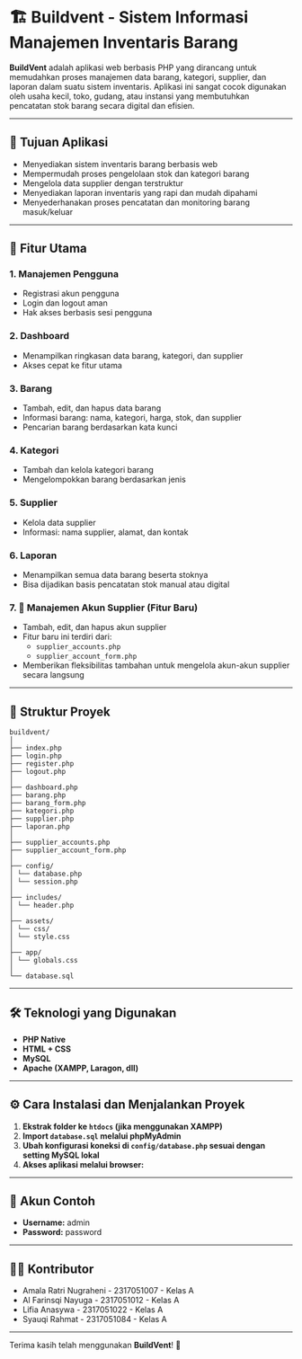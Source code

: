 # 🏗️ Buildvent - Sistem Informasi Manajemen Inventaris Barang

**BuildVent** adalah aplikasi web berbasis PHP yang dirancang untuk memudahkan proses manajemen data barang, kategori, supplier, dan laporan dalam suatu sistem inventaris. Aplikasi ini sangat cocok digunakan oleh usaha kecil, toko, gudang, atau instansi yang membutuhkan pencatatan stok barang secara digital dan efisien.

---

## 🎯 Tujuan Aplikasi

- Menyediakan sistem inventaris barang berbasis web  
- Mempermudah proses pengelolaan stok dan kategori barang  
- Mengelola data supplier dengan terstruktur  
- Menyediakan laporan inventaris yang rapi dan mudah dipahami  
- Menyederhanakan proses pencatatan dan monitoring barang masuk/keluar  

---

## 🧩 Fitur Utama

### 1. Manajemen Pengguna
- Registrasi akun pengguna  
- Login dan logout aman  
- Hak akses berbasis sesi pengguna  

### 2. Dashboard
- Menampilkan ringkasan data barang, kategori, dan supplier  
- Akses cepat ke fitur utama  

### 3. Barang
- Tambah, edit, dan hapus data barang  
- Informasi barang: nama, kategori, harga, stok, dan supplier  
- Pencarian barang berdasarkan kata kunci  

### 4. Kategori
- Tambah dan kelola kategori barang  
- Mengelompokkan barang berdasarkan jenis  

### 5. Supplier
- Kelola data supplier  
- Informasi: nama supplier, alamat, dan kontak  

### 6. Laporan
- Menampilkan semua data barang beserta stoknya  
- Bisa dijadikan basis pencatatan stok manual atau digital  

### 7. 📌 Manajemen Akun Supplier (Fitur Baru)
- Tambah, edit, dan hapus akun supplier  
- Fitur baru ini terdiri dari:
  - `supplier_accounts.php`
  - `supplier_account_form.php`  
- Memberikan fleksibilitas tambahan untuk mengelola akun-akun supplier secara langsung

---

## 📁 Struktur Proyek
```
buildvent/
│
├── index.php
├── login.php
├── register.php
├── logout.php
│
├── dashboard.php
├── barang.php
├── barang_form.php
├── kategori.php
├── supplier.php
├── laporan.php
│
├── supplier_accounts.php 
├── supplier_account_form.php 
│
├── config/
│ └── database.php
│ └── session.php
│
├── includes/
│ └── header.php
│
├── assets/
│ └── css/
│ └── style.css
│
├── app/
│ └── globals.css
│
└── database.sql
```

---

## 🛠️ Teknologi yang Digunakan

- **PHP Native**
- **HTML + CSS**
- **MySQL**
- **Apache (XAMPP, Laragon, dll)**

---

## ⚙️ Cara Instalasi dan Menjalankan Proyek

1. **Ekstrak folder ke `htdocs` (jika menggunakan XAMPP)**
2. **Import `database.sql` melalui phpMyAdmin**
3. **Ubah konfigurasi koneksi di `config/database.php` sesuai dengan setting MySQL lokal**
4. **Akses aplikasi melalui browser:**

---

## 🧪 Akun Contoh

- **Username:** admin  
- **Password:** password  

---

## 👨‍💻 Kontributor

- Amala Ratri Nugraheni - 2317051007 - Kelas A  
- Al Farinsqi Nayuga - 2317051012 - Kelas A  
- Lifia Anasywa - 2317051022 - Kelas A  
- Syauqi Rahmat - 2317051084 - Kelas A  

---

Terima kasih telah menggunakan **BuildVent**! 🚀
